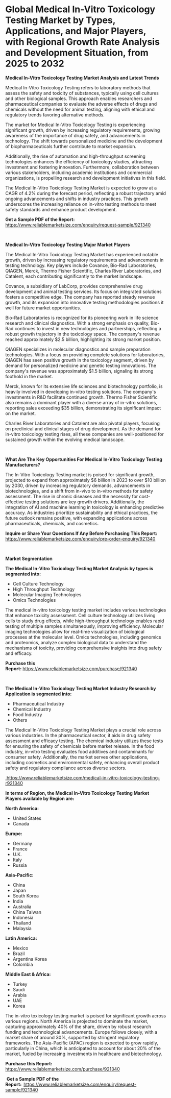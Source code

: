 <p><h1>Global Medical In-Vitro Toxicology Testing Market by Types, Applications, and Major Players, with Regional Growth Rate Analysis and Development Situation, from 2025 to 2032</h1></p><p><strong>Medical In-Vitro Toxicology Testing Market Analysis and Latest Trends</strong></p>
<p><p>Medical In-Vitro Toxicology Testing refers to laboratory methods that assess the safety and toxicity of substances, typically using cell cultures and other biological samples. This approach enables researchers and pharmaceutical companies to evaluate the adverse effects of drugs and chemicals without the need for animal testing, aligning with ethical and regulatory trends favoring alternative methods. </p><p>The market for Medical In-Vitro Toxicology Testing is experiencing significant growth, driven by increasing regulatory requirements, growing awareness of the importance of drug safety, and advancements in technology. The shift towards personalized medicine and the development of biopharmaceuticals further contribute to market expansion. </p><p>Additionally, the rise of automation and high-throughput screening technologies enhances the efficiency of toxicology studies, attracting investment and fostering innovation. Furthermore, collaboration between various stakeholders, including academic institutions and commercial organizations, is propelling research and development initiatives in this field. </p><p>The Medical In-Vitro Toxicology Testing Market is expected to grow at a CAGR of 4.2% during the forecast period, reflecting a robust trajectory amid ongoing advancements and shifts in industry practices. This growth underscores the increasing reliance on in-vitro testing methods to meet safety standards and enhance product development.</p></p>
<p><strong>Get a Sample PDF of the Report:&nbsp;</strong> <a href="https://www.reliablemarketsize.com/enquiry/request-sample/921340?utm_campaign=3184&utm_medium=2&utm_source=Github&utm_content=ia&utm_term=16042025&utm_id=medical-in-vitro-toxicology-testing">https://www.reliablemarketsize.com/enquiry/request-sample/921340</a></p>
<p>&nbsp;</p>
<p><strong>Medical In-Vitro Toxicology Testing Major Market Players</strong></p>
<p><p>The Medical In-Vitro Toxicology Testing Market has experienced notable growth, driven by increasing regulatory requirements and advancements in testing technology. Key players include Covance, Bio-Rad Laboratories, QIAGEN, Merck, Thermo Fisher Scientific, Charles River Laboratories, and Catalent, each contributing significantly to the market landscape.</p><p>Covance, a subsidiary of LabCorp, provides comprehensive drug development and animal testing services. Its focus on integrated solutions fosters a competitive edge. The company has reported steady revenue growth, and its expansion into innovative testing methodologies positions it well for future market opportunities.</p><p>Bio-Rad Laboratories is recognized for its pioneering work in life science research and clinical diagnostics. With a strong emphasis on quality, Bio-Rad continues to invest in new technologies and partnerships, reflecting a robust growth trajectory in the toxicology space. The company's revenue reached approximately $2.5 billion, highlighting its strong market position.</p><p>QIAGEN specializes in molecular diagnostics and sample preparation technologies. With a focus on providing complete solutions for laboratories, QIAGEN has seen positive growth in the toxicology segment, driven by demand for personalized medicine and genetic testing innovations. The company's revenue was approximately $1.5 billion, signaling its strong foothold in the market.</p><p>Merck, known for its extensive life sciences and biotechnology portfolio, is heavily involved in developing in-vitro testing solutions. The company's investments in R&D facilitate continued growth. Thermo Fisher Scientific also remains a dominant player with a diverse array of in-vitro solutions, reporting sales exceeding $35 billion, demonstrating its significant impact on the market.</p><p>Charles River Laboratories and Catalent are also pivotal players, focusing on preclinical and clinical stages of drug development. As the demand for in-vitro toxicology testing rises, all these companies are well-positioned for sustained growth within the evolving medical landscape.</p></p>
<p>&nbsp;</p>
<p><strong>What Are The Key Opportunities For Medical In-Vitro Toxicology Testing Manufacturers?</strong></p>
<p><p>The In-Vitro Toxicology Testing market is poised for significant growth, projected to expand from approximately $6 billion in 2023 to over $10 billion by 2030, driven by increasing regulatory demands, advancements in biotechnologies, and a shift from in-vivo to in-vitro methods for safety assessment. The rise in chronic diseases and the necessity for cost-effective testing solutions are key growth drivers. Additionally, the integration of AI and machine learning in toxicology is enhancing predictive accuracy. As industries prioritize sustainability and ethical practices, the future outlook remains positive, with expanding applications across pharmaceuticals, chemicals, and cosmetics.</p></p>
<p><strong>Inquire or Share Your Questions If Any Before Purchasing This Report:</strong> <a href="https://www.reliablemarketsize.com/enquiry/pre-order-enquiry/921340?utm_campaign=3184&utm_medium=2&utm_source=Github&utm_content=ia&utm_term=16042025&utm_id=medical-in-vitro-toxicology-testing">https://www.reliablemarketsize.com/enquiry/pre-order-enquiry/921340</a></p>
<p>&nbsp;</p>
<p><strong>Market Segmentation</strong></p>
<p><strong>The Medical In-Vitro Toxicology Testing Market Analysis by types is segmented into:</strong></p>
<p><ul><li>Cell Culture Technology</li><li>High Throughput Technology</li><li>Molecular Imaging Technologies</li><li>Omics Technologies</li></ul></p>
<p><p>The medical in-vitro toxicology testing market includes various technologies that enhance toxicity assessment. Cell culture technology utilizes living cells to study drug effects, while high-throughput technology enables rapid testing of multiple samples simultaneously, improving efficiency. Molecular imaging technologies allow for real-time visualization of biological processes at the molecular level. Omics technologies, including genomics and proteomics, analyze complex biological data to understand the mechanisms of toxicity, providing comprehensive insights into drug safety and efficacy.</p></p>
<p><strong>Purchase this Report:&nbsp;</strong><a href="https://www.reliablemarketsize.com/purchase/921340?utm_campaign=3184&utm_medium=2&utm_source=Github&utm_content=ia&utm_term=16042025&utm_id=medical-in-vitro-toxicology-testing">https://www.reliablemarketsize.com/purchase/921340</a></p>
<p>&nbsp;</p>
<p><strong>The Medical In-Vitro Toxicology Testing Market Industry Research by Application is segmented into:</strong></p>
<p><ul><li>Pharmaceutical Industry</li><li>Chemical Industry</li><li>Food Industry</li><li>Others</li></ul></p>
<p><p>The Medical In-Vitro Toxicology Testing Market plays a crucial role across various industries. In the pharmaceutical sector, it aids in drug safety assessment and efficacy testing. The chemical industry utilizes these tests for ensuring the safety of chemicals before market release. In the food industry, in-vitro testing evaluates food additives and contaminants for consumer safety. Additionally, the market serves other applications, including cosmetics and environmental safety, enhancing overall product safety and regulatory compliance across diverse sectors.</p></p>
<p><a href="https://www.reliablemarketsize.com/medical-in-vitro-toxicology-testing-r921340?utm_campaign=3184&utm_medium=2&utm_source=Github&utm_content=ia&utm_term=16042025&utm_id=medical-in-vitro-toxicology-testing">&nbsp;https://www.reliablemarketsize.com/medical-in-vitro-toxicology-testing-r921340</a></p>
<p><strong>In terms of Region, the Medical In-Vitro Toxicology Testing Market Players available by Region are:</strong></p>
<p>
    <p> <strong> North America: </strong>
        <ul>
            <li>United States</li>
            <li>Canada</li>
        </ul>
        </p> 
    <p> <strong> Europe: </strong>
        <ul>
            <li>Germany</li>
            <li>France</li>
            <li>U.K.</li>
            <li>Italy</li>
            <li>Russia</li>
        </ul>
        </p> 
    <p> <strong> Asia-Pacific: </strong>
        <ul>
            <li>China</li>
            <li>Japan</li>
            <li>South Korea</li>
            <li>India</li>
            <li>Australia</li>
            <li>China Taiwan</li>
            <li>Indonesia</li>
            <li>Thailand</li>
            <li>Malaysia</li>
        </ul>
        </p> 
    <p> <strong> Latin America: </strong>
        <ul>
            <li>Mexico</li>
            <li>Brazil</li>
            <li>Argentina Korea</li>
            <li>Colombia</li>
        </ul>
        </p> 
    <p> <strong> Middle East & Africa: </strong>
        <ul>
            <li>Turkey</li>
            <li>Saudi</li>
            <li>Arabia</li>
            <li>UAE</li>
            <li>Korea</li>
        </ul>
    </p>
    </p>
<p><p>The in-vitro toxicology testing market is poised for significant growth across various regions. North America is projected to dominate the market, capturing approximately 40% of the share, driven by robust research funding and technological advancements. Europe follows closely, with a market share of around 30%, supported by stringent regulatory frameworks. The Asia-Pacific (APAC) region is expected to grow rapidly, particularly in China, which is anticipated to account for about 20% of the market, fueled by increasing investments in healthcare and biotechnology.</p></p>
<p><strong>Purchase this Report: </strong><a href="https://www.reliablemarketsize.com/purchase/921340?utm_campaign=3184&utm_medium=2&utm_source=Github&utm_content=ia&utm_term=16042025&utm_id=medical-in-vitro-toxicology-testing">https://www.reliablemarketsize.com/purchase/921340</a></p>
<p>&nbsp;<strong>Get a Sample PDF of the Report:&nbsp;&nbsp;</strong><a href="https://www.reliablemarketsize.com/enquiry/request-sample/921340?utm_campaign=3184&utm_medium=2&utm_source=Github&utm_content=ia&utm_term=16042025&utm_id=medical-in-vitro-toxicology-testing">https://www.reliablemarketsize.com/enquiry/request-sample/921340</a></p>
<p><strong></strong></p>
<p><p></p><p></p><p></p></p>